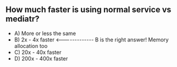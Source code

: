 ## How much faster is using normal service vs mediatr?

- A) More or less the same
- B) 2x - 4x faster <------------- B is the right answer! Memory allocation too
- C) 20x - 40x faster
- D) 200x - 400x faster